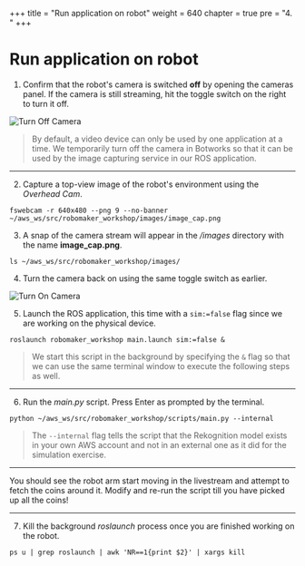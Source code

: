 +++
title = "Run application on robot"
weight = 640
chapter = true
pre = "4. "
+++

# Run application on robot

1. Confirm that the robot's camera is switched **off** by opening the cameras panel. If the camera is still streaming, hit the toggle switch on the right to turn it off.

![Turn Off Camera](/turn-off-camera.png?classes=border)

> By default, a video device can only be used by one application at a time. We temporarily turn off the camera in Botworks so that it can be used by the image capturing service in our ROS application.

---

2. Capture a top-view image of the robot's environment using the _Overhead Cam_.

```
fswebcam -r 640x480 --png 9 --no-banner ~/aws_ws/src/robomaker_workshop/images/image_cap.png
```

3. A snap of the camera stream will appear in the _/images_ directory with the name **image_cap.png**.

```
ls ~/aws_ws/src/robomaker_workshop/images/
```

4. Turn the camera back on using the same toggle switch as earlier.

![Turn On Camera](/turn-on-camera.png?classes=border)

5. Launch the ROS application, this time with a `sim:=false` flag since we are working on the physical device.

```
roslaunch robomaker_workshop main.launch sim:=false &
```

> We start this script in the background by specifying the `&` flag so that we can use the same terminal window to execute the following steps as well.

---

6. Run the _main.py_ script. Press Enter as prompted by the terminal.

```
python ~/aws_ws/src/robomaker_workshop/scripts/main.py --internal
```

> The `--internal` flag tells the script that the Rekognition model exists in your own AWS account and not in an external one as it did for the simulation exercise.

---

You should see the robot arm start moving in the livestream and attempt to fetch the coins around it. Modify and re-run the script till you have picked up all the coins!

---

7. Kill the background _roslaunch_ process once you are finished working on the robot.

```
ps u | grep roslaunch | awk 'NR==1{print $2}' | xargs kill
```
